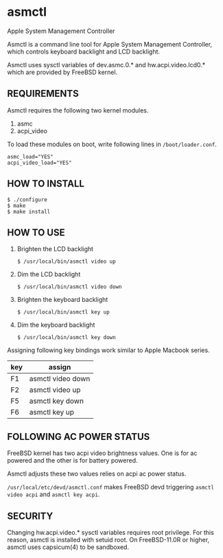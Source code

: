 # asmctl
Apple System Management Controller

Asmctl is a command line tool for Apple System Management Controller,
which controls keyboard backlight and LCD backlight.

Asmctl uses sysctl variables of dev.asmc.0.* and hw.acpi.video.lcd0.*
which are provided by FreeBSD kernel.


## REQUIREMENTS

Asmctl requires the following two kernel modules.

 1. asmc
 1. acpi_video

To load these modules on boot,
write following lines in `/boot/loader.conf`.

```
asmc_load="YES"
acpi_video_load="YES"
```

## HOW TO INSTALL

```
$ ./configure
$ make
$ make install
```

## HOW TO USE

1. Brighten the LCD backlight

   ```
   $ /usr/local/bin/asmctl video up
   ```

2. Dim the LCD backlight

   ```
   $ /usr/local/bin/asmctl video down
   ```

3. Brighten the keyboard backlight

   ```
   $ /usr/local/bin/asmctl key up
   ```

4. Dim the keyboard backlight

   ```
   $ /usr/local/bin/asmctl key down
   ```

Assigning following key bindings work similar to Apple Macbook series.

| key |      assign       |
|-----|-------------------|
| F1  | asmctl video down |
| F2  | asmctl video up   |
| F5  | asmctl key down   |
| F6  | asmctl key up     |

## FOLLOWING AC POWER STATUS

FreeBSD kernel has two acpi video brightness values.
One is for ac powered and the other is for battery powered.

Asmctl adjusts these two values relies on acpi ac power status.

```/usr/local/etc/devd/asmctl.conf``` makes FreeBSD devd
triggering ```asmctl video acpi``` and ```asmctl key acpi```.

## SECURITY

Changing hw.acpi.video.* sysctl variables requires root privilege.
For this reason, asmctl is installed with setuid root.
On FreeBSD-11.0R or higher, asmctl uses capsicum(4) to be sandboxed.
